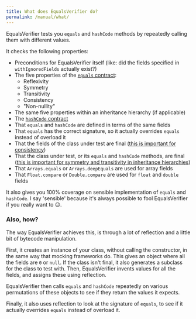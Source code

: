 ```yaml
---
title: What does EqualsVerifier do?
permalink: /manual/what/
---
```

EqualsVerifier tests you `equals` and `hashCode` methods by repeatedly calling them with different values.

It checks the following properties:

* Preconditions for EqualsVerifier itself (like: did the fields specified in `withIgnoredFields` actually exist?)
* The five properties of the [`equals` contract](https://docs.oracle.com/javase/7/docs/api/java/lang/Object.html#equals(java.lang.Object)):
  * Reflexivity
  * Symmetry
  * Transitivity
  * Consistency
  * "Non-nullity"
* The same five properties within an inheritance hierarchy (if applicable)
* The [`hashCode` contract](https://docs.oracle.com/javase/7/docs/api/java/lang/Object.html#hashCode())
* That `equals` and `hashCode` are defined in terms of the same fields
* That `equals` has the correct signature, so it actually overrides `equals` instead of overload it
* That the fields of the class under test are final ([this is important for consistency](/equalsverifier/manual/immutability))
* That the class under test, or its `equals` and `hashCode` methods, are final ([this is important for symmetry and transitivity in inheritance hierarchies](/equalsverifier/manual/final))
* That `Arrays.equals` or `Arrays.deepEquals` are used for array fields
* That `Float.compare` or `Double.compare` are used for `float` and `double` fields

It also gives you 100% coverage on sensible implementation of `equals` and `hashCode`. I say 'sensible' because it's always possible to fool EqualsVerifier if you really want to 😉.

### Also, how?
The way EqualsVerifier achieves this, is through a lot of reflection and a little bit of bytecode manipulation.

First, it creates an instance of your class, without calling the constructor, in the same way that mocking frameworks do. This gives an object where all the fields are `0` or `null`. If the class isn't final, it also generates a subclass for the class to test with. Then, EqualsVerifier invents values for all the fields, and assigns these using reflection.

EqualsVerifier then calls `equals` and `hashCode` repeatedly on various permutations of these objects to see if they return the values it expects.

Finally, it also uses reflection to look at the signature of `equals`, to see if it actually overrides `equals` instead of overload it.

